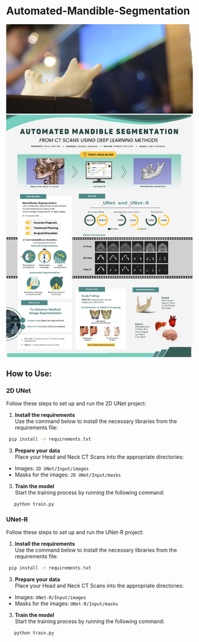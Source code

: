 # Automated-Mandible-Segmentation
![alt text](https://github.com/Amadeo0312/Automated-Mandible-Segmentation/blob/main/ReadMe-Images/introduction.png)
![alt text](https://github.com/Amadeo0312/Automated-Mandible-Segmentation/blob/main/ReadMe-Images/poster.jpg)
## How to Use:

  ### 2D UNet

Follow these steps to set up and run the 2D UNet project:

1. **Install the requirements**  
   Use the command below to install the necessary libraries from the requirements file:
  ```sh
   pip install -r requirements.txt
  ```
3. **Prepare your data**  
Place your Head and Neck CT Scans into the appropriate directories:
- Images: `2D UNet/Input/images`
- Masks for the images: `2D UNet/Input/masks`

3. **Train the model**  
Start the training process by running the following command:
```sh
   python train.py
```



 ### UNet-R

Follow these steps to set up and run the UNet-R project:

1. **Install the requirements**  
   Use the command below to install the necessary libraries from the requirements file:
  ```sh
   pip install -r requirements.txt
  ```
3. **Prepare your data**  
Place your Head and Neck CT Scans into the appropriate directories:
- Images: `UNet-R/Input/images`
- Masks for the images: `UNet-R/Input/masks`

3. **Train the model**  
Start the training process by running the following command:
```sh
   python train.py
```
